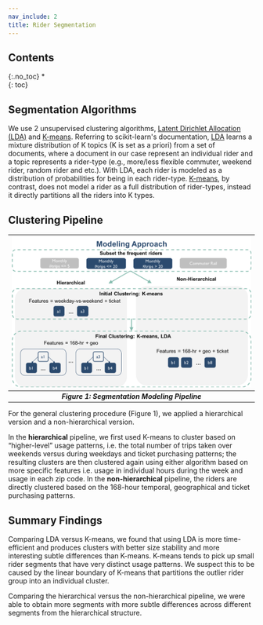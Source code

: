 ```yaml
---
nav_include: 2
title: Rider Segmentation
---
```


## Contents
{:.no_toc}
*  
{: toc}

## Segmentation Algorithms
We use 2 unsupervised clustering algorithms,  [Latent Dirichlet Allocation (LDA)](https://en.wikipedia.org/wiki/Latent_Dirichlet_allocation) and [K-means](https://en.wikipedia.org/wiki/K-means_clustering). Referring to scikit-learn's documentation,
[LDA](http://scikit-learn.org/stable/modules/generated/sklearn.decomposition.LatentDirichletAllocation.html) learns a mixture distribution of K topics (K is set as a priori) from a set of documents, where a document in our case represent an individual rider and a topic represents a rider-type (e.g., more/less flexible commuter, weekend rider, random rider and etc.). With LDA, each rider is modeled as a distribution of probabilities for being in each rider-type. [K-means](http://scikit-learn.org/stable/modules/generated/sklearn.cluster.KMeans.html), by contrast, does not model a rider as a full distribution of rider-types, instead it directly partitions all the riders into K types.

## Clustering Pipeline

| <img src="img/segmentation_model.png" width="1000">|
|:--:|
| ***Figure 1: Segmentation Modeling Pipeline*** |

For the general clustering procedure (Figure 1), we applied a hierarchical version and a non-hierarchical version.

In the **hierarchical** pipeline, we first used K-means to cluster based on “higher-level” usage patterns, i.e. the total number of trips taken over weekends versus during weekdays and ticket purchasing patterns; the resulting clusters are then clustered again using either algorithm based on more specific features i.e. usage in individual hours during the week and usage in each zip code. In the **non-hierarchical** pipeline, the riders are directly clustered based on the 168-hour temporal, geographical and ticket purchasing patterns.

## Summary Findings

Comparing LDA versus K-means, we found that using LDA is more time-efficient and produces clusters with better size stability and more interesting subtle differences than K-means. K-means tends to pick up small rider segments that have very distinct usage patterns. We suspect this to be caused by the linear boundary of K-means that partitions the outlier rider group into an individual cluster.

Comparing the hierarchical versus the non-hierarchical pipeline, we were able to obtain more segments with more subtle differences across different segments from the hierarchical structure.

